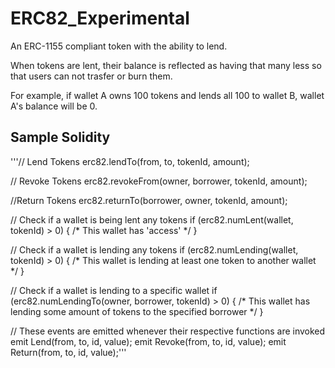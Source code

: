 # ERC82_Experimental
 An ERC-1155 compliant token with the ability to lend.

 When tokens are lent, their balance is reflected as having that many less so that users can not trasfer or burn them.

 For example, if wallet A owns 100 tokens and lends all 100 to wallet B, wallet A's balance will be 0.

## Sample Solidity
'''// Lend Tokens
erc82.lendTo(from, to, tokenId, amount);

// Revoke Tokens
erc82.revokeFrom(owner, borrower, tokenId, amount);

//Return Tokens
erc82.returnTo(borrower, owner, tokenId, amount);

// Check if a wallet is being lent any tokens
if (erc82.numLent(wallet, tokenId) > 0) { /* This wallet has 'access' */ }

// Check if a wallet is lending any tokens
if (erc82.numLending(wallet, tokenId) > 0) { /* This wallet is lending at least one token to another wallet */ }

// Check if a wallet is lending to a specific wallet
if (erc82.numLendingTo(owner, borrower, tokenId) > 0) { /* This wallet has lending some amount of tokens to the specified borrower */ }

// These events are emitted whenever their respective functions are invoked
emit Lend(from, to, id, value);
emit Revoke(from, to, id, value);
emit Return(from, to, id, value);'''